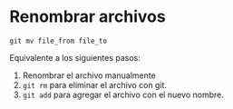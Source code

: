 # Renombrar archivos

```
git mv file_from file_to
```

Equivalente a los siguientes pasos:

1. Renombrar el archivo manualmente
2. `git rm` para eliminar el archivo con git.
3. `git add` para agregar el archivo con el nuevo nombre.
